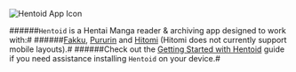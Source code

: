 ![Hentoid App Icon](https://github.com/avluis/Hentoid-Resources/raw/master/wiki/assets/img/ic_launcher-web.png)

######`Hentoid` is a Hentai Manga reader & archiving app designed to work with:#
######[Fakku](https://www.fakku.net/), [Pururin](http://pururin.com/) and [Hitomi](http://hitomi.la/) (Hitomi does not currently support mobile layouts).#
######Check out the [Getting Started with Hentoid](/csaki/Hentoid/wiki/Getting-Started-with-Hentoid) guide if you need assistance installing `Hentoid` on your device.#